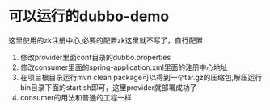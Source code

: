 可以运行的dubbo-demo
==========
这里使用的zk注册中心,必要的配置zk这里就不写了，自行配置  

1. 修改provider里面conf目录的dubbo.properties
2. 修改consumer里面的spring-application.xml里面的注册中心地址
3. 在项目根目录运行mvn clean package可以得到一个tar.gz的压缩包,解压运行bin目录下面的start.sh即可，这里provider就部署成功了
4. consumer的用法和普通的工程一样
